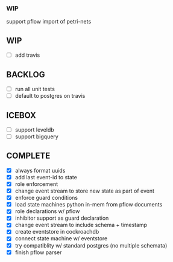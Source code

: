 ### WIP

support pflow import of petri-nets

WIP
---
- [ ] add travis

BACKLOG
--------
- [ ] run all unit tests
- [ ] default to postgres on travis

ICEBOX
------
- [ ] support leveldb
- [ ] support bigquery

COMPLETE
--------
- [x] always format uuids
- [x] add last event-id to state
- [x] role enforcement
- [x] change event stream to store new state as part of event
- [x] enforce guard conditions
- [x] load state machines python in-mem from pflow documents
- [x] role declarations w/ pflow
- [x] inhibitor support as guard declaration
- [x] change event stream to include schema + timestamp
- [x] create eventstore in cockroachdb
- [x] connect state machine w/ eventstore
- [x] try compatiblity w/ standard postgres (no multiple schemata)
- [x] finish pflow parser
